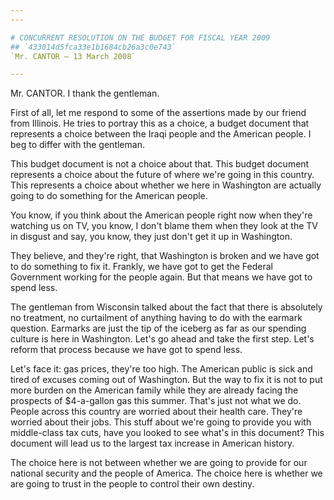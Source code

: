 ```yaml
---
---

# CONCURRENT RESOLUTION ON THE BUDGET FOR FISCAL YEAR 2009
## `433014d5fca33e1b1684cb26a3c0e743`
`Mr. CANTOR — 13 March 2008`

---
```



Mr. CANTOR. I thank the gentleman.

First of all, let me respond to some of the assertions made by our 
friend from Illinois. He tries to portray this as a choice, a budget 
document that represents a choice between the Iraqi people and the 
American people. I beg to differ with the gentleman.

This budget document is not a choice about that. This budget document 
represents a choice about the future of where we're going in this 
country. This represents a choice about whether we here in Washington 
are actually going to do something for the American people.

You know, if you think about the American people right now when 
they're watching us on TV, you know, I don't blame them when they look 
at the TV in disgust and say, you know, they just don't get it up in 
Washington.



They believe, and they're right, that Washington is broken and we 
have got to do something to fix it. Frankly, we have got to get the 
Federal Government working for the people again. But that means we have 
got to spend less.

The gentleman from Wisconsin talked about the fact that there is 
absolutely no treatment, no curtailment of anything having to do with 
the earmark question. Earmarks are just the tip of the iceberg as far 
as our spending culture is here in Washington. Let's go ahead and take 
the first step. Let's reform that process because we have got to spend 
less.

Let's face it: gas prices, they're too high. The American public is 
sick and tired of excuses coming out of Washington. But the way to fix 
it is not to put more burden on the American family while they are 
already facing the prospects of $4-a-gallon gas this summer. That's 
just not what we do. People across this country are worried about their 
health care. They're worried about their jobs. This stuff about we're 
going to provide you with middle-class tax cuts, have you looked to see 
what's in this document? This document will lead us to the largest tax 
increase in American history.

The choice here is not between whether we are going to provide for 
our national security and the people of America. The choice here is 
whether we are going to trust in the people to control their own 
destiny.